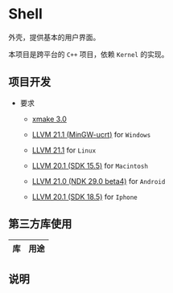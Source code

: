 # Shell

外壳，提供基本的用户界面。

本项目是跨平台的 `C++` 项目，依赖 `Kernel` 的实现。

## 项目开发

* 要求
	
	* [xmake 3.0](https://xmake.io/#/)
	
	* [LLVM 21.1 (MinGW-ucrt)](https://github.com/mstorsjo/llvm-mingw) for `Windows`
	
	* [LLVM 21.1](https://llvm.org/) for `Linux`
	
	* [LLVM 20.1 (SDK 15.5)](https://llvm.org/) for `Macintosh`
	
	* [LLVM 21.0 (NDK 29.0 beta4)](https://developer.android.com/ndk/downloads) for `Android`
	
	* [LLVM 20.1 (SDK 18.5)](https://llvm.org/) for `Iphone`

## 第三方库使用

| 库                                                                       | 用途                |
|:------------------------------------------------------------------------:|:-------------------:|

## 说明
